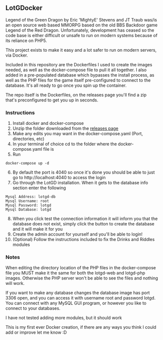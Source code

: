 ## LotGDocker

Legend of the Green Dragon by Eric 'MightyE' Stevens and JT Traub was/is an open source web based MMORPG based on the old BBS Backdoor game Legend of the Red Dragon.
Unfortunately, development has ceased so the code base is either difficult or unsafe to run on modern systems because of its reliance on PHP5.

This project exists to make it easy and a lot safer to run on modern servers, via Docker.

Included in this repository are the Dockerfiles I used to create the images needed, as well as the docker-compose file to pull it all together. 
I also added in a pre-populated database which bypasses the install process, as well as the PHP files for the game itself pre-configured
to connect to the database. It's all ready to go once you spin up the container.

The repo itself is the Dockerfiles, on the releases page you'll find a zip that's preconfigured to get you up in seconds.

### Instructions

1. Install docker and docker-compose
2. Unzip the folder downloaded from the [releases page](https://github.com/Kizaing/LotgDocker/releases/download/1.0/DockerGD.zip)
3. Make any edits you may want in the docker-compose.yaml (Port, directories, etc)
4. In your terminal of choice cd to the folder where the docker-compose.yaml file is
5. Run 
````
docker-compose up -d
````
6. By default the port is 4040 so once it's done you should be able to just go to http://localhost:4040 to access the login
7. Go through the LotGD installation. When it gets to the database info section enter the following
````
Mysql Address: lotgd-db
Mysql Username: root
Mysql Password: lotgd
Mysql Database: lotgd
````

8. When you click test the connection information it will inform you that the database does not exist, simply click the button to create the database and it will make it for you
9. Create the admin account for yourself and you'll be able to login!
10. (Optional) Follow the instructions included to fix the Drinks and Riddles modules

### Notes

When editing the directory location of the PHP files in the docker-compose file you MUST make it the same for both the lotgd-web and lotgd-php images. Otherwise the PHP
server won't be able to see the files and nothing will work.

If you want to make any database changes the database image has port 3306 open, and you can access it with username root and password lotgd. You can connect with any MySQL 
GUI program, or however you like to connect to your databases.

I have not tested adding more modules, but it should work

This is my first ever Docker creation, if there are any ways you think I could add or improve let me know :D
